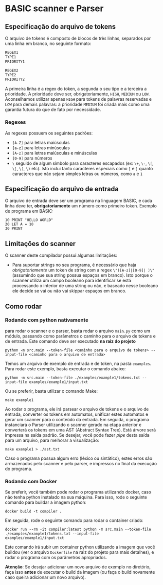 # BASIC scanner e Parser

## Especificação do arquivo de tokens

O arquivo de tokens é composto de blocos de três linhas, separados por uma linha em branco, no seguinte formato:

```txt
REGEX1
TYPE1
PRIORITY1

REGEX2
TYPE2
PRIORITY2
```

A primeira linha é a regex do token, a segunda o seu tipo e a terceira a prioridade. A prioridade deve ser, obrigatoriamente, `HIGH`, `MEDIUM` ou `LOW`. Aconselhamos utilizar apenas `HIGH` para tokens de palavras reservadas e `LOW` para demais palavras: a prioridade `MEDIUM` foi criada mais como uma garantia futura do que de fato por necessidade.

### Regexes

As regexes possuem os seguintes padrões:

- `[A-Z]` para letras maiúsculas
- `[a-z]` para letras minúsculas
- `[A-z]` para letras maiúsculas e minúsculas
- `[0-9]` para números
- `\` seguido de algum símbolo para caracteres escapados (ex: `\+`, `\-`, `\[`, `\]`, `\(`, `\)` etc). Isto  inclui tanto caracteres especiais como `[` e `]` quanto caracteres que não sejam simples letras ou números, como `a` e `1`

## Especificação do arquivo de entrada

O arquivo de entrada deve ser um programa na linguagem BASIC, e cada linha deve ter, **obrigatoriamente** um número como primeiro token. Exemplo de programa em BASIC:

```BASIC
10 PRINT "HELLO WORLD"
20 LET A = 10
30 PRINT
```

## Limitações do scanner

O scanner deste compilador possui algumas limitações:

- Para suportar strings no seu programa, é necessário que haja *obrigatoriamente* um token de  string com a regex `\"([A-z]|[0-9]| )\"` (assumindo que sua string possua espaços em branco). Isto porque o scanner utiliza um campo booleano para identificar se está processando o interior de uma string ou não, e baseado nesse booleano ele decide se vai ou não vai skippar espaços em branco.

## Como rodar

### Rodando com python nativamente

para rodar o scanner e o parser, basta rodar  o arquivo `main.py`  como um módulo, passando como parâmetros o caminho para o arquivo de tokens e de entrada. Este comando deve ser executado **na raiz do projeto**

```shell
python -m src.main --token-file <caminho para o arquivo de tokens> --input-file <caminho para o arquivo de entrada>
```

Temos um arquivo de exemplo de entrada e de token, na pasta `examples`. Para rodar este exemplo, basta executar o comando abaixo:

```shell
python -m src.main --token-file ./examples/example1/tokens.txt --input-file examples/example1/input.txt
```

Ou se preferir, basta utilizar o comando Make:

```shell
make example1
```

Ao rodar o programa, ele irá parsear o arquivo de tokens e o arquivo de entrada, converter os tokens em automatos, unificar estes  automatos e gerar um scanner para o conteúdo da entrada. Em seguida, o programa instanciará o Parser utilizando o scanner gerado na etapa anterior e converterá os tokens em uma AST (Abstract Syntax Tree). Está árvore será impressa na saída padrão. Se desejar, você pode fazer *pipe* desta saída para um arquivo, para melhorar a visualização:

```shell
make example1 > ./ast.txt
```

Caso o programa possua algum erro (léxico ou sintático), estes erros são armazenados pelo scanner e pelo parser, e impressos no final da execução do programa.

### Rodando com Docker

Se preferir, você também pode rodar o programa utilizando docker, caso não tenha python instalado na sua máquina. Para isso, rode o seguinte comando para buildar a imagem python:

```shell
docker build -t compiler .
```

Em seguida, rode o seguinte comando para rodar o container criado:

```shell
docker run --rm -it compiler:latest python -m src.main --token-file ./examples/example1/tokens.txt --input-file examples/example1/input.txt
```

Este comando irá subir um container python utilizando a imagem que você buildou (ver o arquivo `Dockerfile` na raiz do projeto para mais detalhes), e rodar o programa com os parâmetros apropriados.

**Atenção**: Se desejar adicionar um novo arquivo de exemplo no diretório, faça isso **antes** de executar o build da imagem (ou faça o build novamente caso queira adicionar  um novo arquivo).
